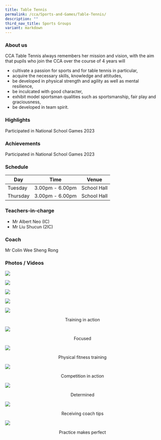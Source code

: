 ```yaml
---
title: Table Tennis
permalink: /cca/Sports-and-Games/Table-Tennis/
description: ""
third_nav_title: Sports Groups
variant: markdown
---
```

### **About us**

CCA Table Tennis always remembers her mission and vision, with the aim that pupils who join the CCA over the course of 4 years will

*   cultivate a passion for sports and for table tennis in particular,
*   acquire the necessary skills, knowledge and attitudes,
*   be developed in physical strength and agility as well as mental resilience,
*   be inculcated with good character,
*   exhibit model sportsman qualities such as sportsmanship, fair play and graciousness,
*   be developed in team spirit.

### **Highlights**

Participated in National School Games 2023

### **Achievements**

Participated in National School Games 2023

### **Schedule**

| Day | Time | Venue |
| -------- | -------- | -------- |
| Tuesday  | 3.00pm - 6.00pm | School Hall |
| Thursday | 3.00pm - 6.00pm | School Hall |

### **Teachers-in-charge**

* Mr Albert Neo (IC)
* Mr Liu Shucun (2IC)

### **Coach**

Mr Colin Wee Sheng Rong

### **Photos / Videos**

![](/images/CCA/Table%20Tennis/table%20tennis%2001.JPG)

![](/images/CCA/Table%20Tennis/table%20tennis%2002.JPG)

![](/images/CCA/Table%20Tennis/table%20tennis%2003.JPG)

![](/images/CCA/Table%20Tennis/table%20tennis%2004.JPG)

![](/images/Training%20in%20action.jpeg)
<center>Training in action</center>

![](/images/Focused.jpeg)
<center>Focused</center>

![](/images/Physical%20Fitness.jpeg)
<center>Physical fitness training</center>

![](/images/Competition%20in%20action.jpeg)
<center>Competition in action</center>

![](/images/Determined.jpeg)
<center>Determined</center>

![](/images/Receiving%20coach%20tips.jpeg)
<center>Receiving coach tips</center>

![](/images/Practice.jpeg)
<center>Practice makes perfect</center>